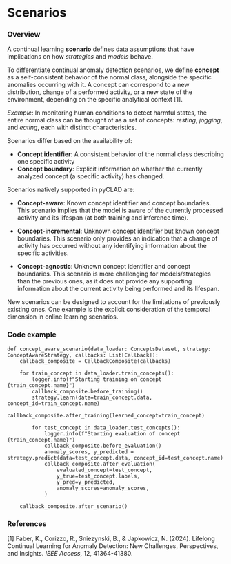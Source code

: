 # Scenarios

### Overview 

A continual learning **scenario** defines data assumptions that have implications on how *strategies* and *models* behave. 

To differentiate continual anomaly detection scenarios, we define **concept** as a self-consistent behavior of the normal class, alongside the specific anomalies occurring with it.
A concept can correspond to a new distribution, change of a performed activity, or a new state of the environment, depending on the specific analytical context [1].

*Example*: In monitoring human conditions to detect harmful states, the entire normal class can be thought of as a set of concepts: *resting*, *jogging*, and *eating*, each with distinct characteristics.

Scenarios differ based on the availability of:

- **Concept identifier**: A consistent behavior of the normal class describing one specific activity
- **Concept boundary**: Explicit information on whether the currently analyzed concept (a specific activity) has changed.

Scenarios natively supported in pyCLAD are: 

- **Concept-aware**: Known concept identifier and concept boundaries.
This scenario implies that the model is aware of the currently processed activity and its lifespan (at both training and inference time).

- **Concept-incremental**: Unknown concept identifier but known concept boundaries.
This scenario only provides an indication that a change of activity has occurred without any identifying information about the specific activities.

- **Concept-agnostic**: Unknown concept identifier and concept boundaries.
This scenario is more challenging for models/strategies than the previous ones, as it does not provide any supporting information about the current activity being performed and its lifespan.

New scenarios can be designed to account for the limitations of previously existing ones. One example is the explicit consideration of the temporal dimension in online learning scenarios.


### Code example
    def concept_aware_scenario(data_loader: ConceptsDataset, strategy: ConceptAwareStrategy, callbacks: List[Callback]):
        callback_composite = CallbackComposite(callbacks)
    
        for train_concept in data_loader.train_concepts():
            logger.info(f"Starting training on concept {train_concept.name}")
            callback_composite.before_training()
            strategy.learn(data=train_concept.data, concept_id=train_concept.name)
            callback_composite.after_training(learned_concept=train_concept)
    
            for test_concept in data_loader.test_concepts():
                logger.info(f"Starting evaluation of concept {train_concept.name}")
                callback_composite.before_evaluation()
                anomaly_scores, y_predicted = strategy.predict(data=test_concept.data, concept_id=test_concept.name)
                callback_composite.after_evaluation(
                    evaluated_concept=test_concept,
                    y_true=test_concept.labels,
                    y_pred=y_predicted,
                    anomaly_scores=anomaly_scores,
                )
    
        callback_composite.after_scenario()

### References

[1] Faber, K., Corizzo, R., Sniezynski, B., & Japkowicz, N. (2024). Lifelong Continual Learning for Anomaly Detection: New Challenges, Perspectives, and Insights. *IEEE Access*, 12, 41364-41380.